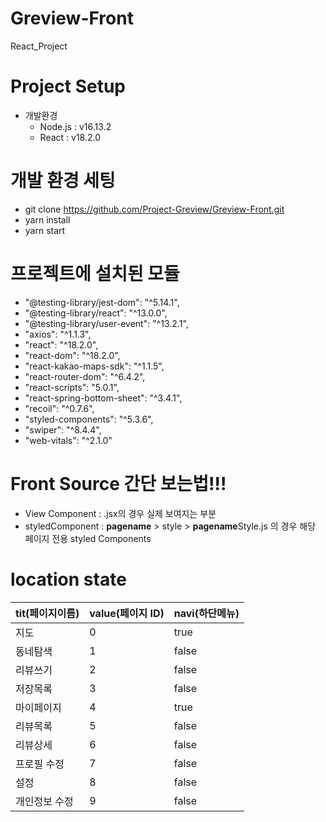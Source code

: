 # Greview-Front
React_Project


# Project Setup
- 개발환경
  - Node.js : v16.13.2
  - React : v18.2.0

# 개발 환경 세팅
- git clone https://github.com/Project-Greview/Greview-Front.git
- yarn install
- yarn start

# 프로젝트에 설치된 모듈
  - "@testing-library/jest-dom": "^5.14.1",
  - "@testing-library/react": "^13.0.0",
  - "@testing-library/user-event": "^13.2.1",
  - "axios": "^1.1.3",
  - "react": "^18.2.0",
  - "react-dom": "^18.2.0",
  - "react-kakao-maps-sdk": "^1.1.5",
  - "react-router-dom": "^6.4.2",
  - "react-scripts": "5.0.1",
  - "react-spring-bottom-sheet": "^3.4.1",
  - "recoil": "^0.7.6",
  - "styled-components": "^5.3.6",
  - "swiper": "^8.4.4",
  - "web-vitals": "^2.1.0"

# Front Source 간단 보는법!!!
- View Component : .jsx의 경우 실제 보여지는 부분
- styledComponent : **pagename** > style > **pagename**Style.js 의 경우 해당 페이지 전용 styled Components


# location state

|tit(페이지이름)|value(페이지 ID)|navi(하단메뉴)|
|---|---|---|
|지도|0|true|
|동네탐색|1|false|
|리뷰쓰기|2|false|
|저장목록|3|false|
|마이페이지|4|true|
|리뷰목록|5|false|
|리뷰상세|6|false|
|프로필 수정|7|false|
|설정|8|false|
|개인정보 수정|9|false|